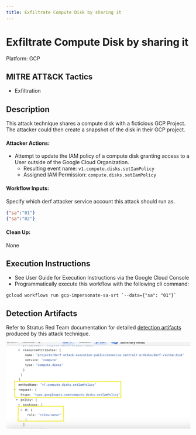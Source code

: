 ```yaml
---
title: Exfiltrate Compute Disk by sharing it
---
```


# Exfiltrate Compute Disk by sharing it


Platform: GCP

## MITRE ATT&CK Tactics


- Exfiltration

## Description


This attack technique shares a compute disk with a ficticious GCP Project. 
The attacker could then create a snapshot of the disk in their GCP project.

#### Attacker Actions: 

- Attempt to update the IAM policy of a compute disk granting access to a User outside of the Google Cloud Organization.
  - Resulting event name: `v1.compute.disks.setIamPolicy`
  - Assigned IAM Permission: `compute.disks.setIamPolicy`

#### Workflow Inputs: 
Specify which derf attacker service account this attack should run as.   
```json
{"sa":"01"}
{"sa":"02"}
```
#### Clean Up: 

None


## Execution Instructions

- See User Guide for Execution Instructions via the Google Cloud Console
- Programmatically execute this workflow with the following cli command:

```
gcloud workflows run gcp-impersonate-sa-srt `--data={"sa": "01"}` 
```


## Detection Artifacts

Refer to Stratus Red Team documentation for detailed [detection artifacts](https://stratus-red-team.cloud/attack-techniques/GCP/gcp.exfiltration.share-compute-disk/) produced by this attack technique.

![](../../images/compute.disks.setiampolicy.png)
